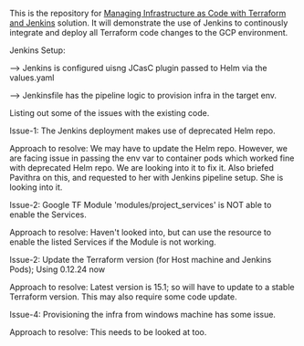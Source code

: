 This is the repository for [Managing Infrastructure as Code with Terraform and Jenkins](https://cloud.google.com/solutions/managing-infrastructure-as-code-with-terraform-jenkins-and-gitops) solution. It will demonstrate the use of Jenkins to continously integrate and deploy all Terraform code changes to the GCP environment. 

Jenkins Setup:

--> Jenkins is configured uisng JCasC plugin passed to Helm via the values.yaml

--> Jenkinsfile has the pipeline logic to provision infra in the target env.

Listing out some of the issues with the existing code.

Issue-1: The Jenkins deployment makes use of deprecated Helm repo.

Approach to resolve: We may have to update the Helm repo. However, we are facing issue in passing the env var to container pods which worked fine with deprecated Helm repo. We are looking into it to fix it.
Also briefed Pavithra on this, and requested to her with Jenkins pipeline setup. She is looking into it. 

Issue-2: Google TF Module 'modules/project_services' is NOT able to enable the Services.

Approach to resolve: Haven't looked into, but can use the resource to enable the listed Services if the Module is not working.

Issue-2: Update the Terraform version (for Host machine and Jenkins Pods); Using 0.12.24 now

Approach to resolve: Latest version is 15.1; so will have to update to a stable Terraform version. This may also require some code update.

Issue-4: Provisioning the infra from windows machine has some issue.

Approach to resolve: This needs to be looked at too.


